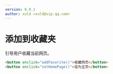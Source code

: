 ```yaml
---
version: 0.0.1
author: xuld <xuld@vip.qq.com>
---
```

# 添加到收藏夹
引导用户收藏当前网页。

```html demo doc hide
<button onclick="addFavorite()">收藏网页</button>
<button onclick="setHomePage()">设为主页</button>
```